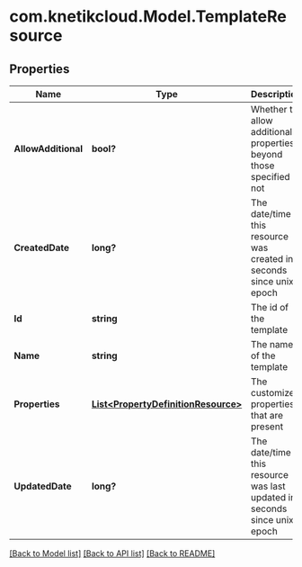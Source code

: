 # com.knetikcloud.Model.TemplateResource
## Properties

Name | Type | Description | Notes
------------ | ------------- | ------------- | -------------
**AllowAdditional** | **bool?** | Whether to allow additional properties beyond those specified or not | [optional] 
**CreatedDate** | **long?** | The date/time this resource was created in seconds since unix epoch | [optional] 
**Id** | **string** | The id of the template | [optional] 
**Name** | **string** | The name of the template | 
**Properties** | [**List&lt;PropertyDefinitionResource&gt;**](PropertyDefinitionResource.md) | The customized properties that are present | [optional] 
**UpdatedDate** | **long?** | The date/time this resource was last updated in seconds since unix epoch | [optional] 

[[Back to Model list]](../README.md#documentation-for-models) [[Back to API list]](../README.md#documentation-for-api-endpoints) [[Back to README]](../README.md)

